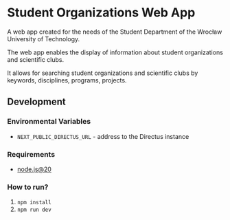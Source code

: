 # Student Organizations Web App

A web app created for the needs of the Student Department of the Wrocław University of Technology.

The web app enables the display of information about student organizations and scientific clubs.

It allows for searching student organizations and scientific clubs by keywords, disciplines, programs, projects.

## Development

### Environmental Variables

- `NEXT_PUBLIC_DIRECTUS_URL` - address to the Directus instance

### Requirements

- [node.js@20](https://nodejs.org/en/download/)

### How to run?

1. `npm install`
2. `npm run dev`
